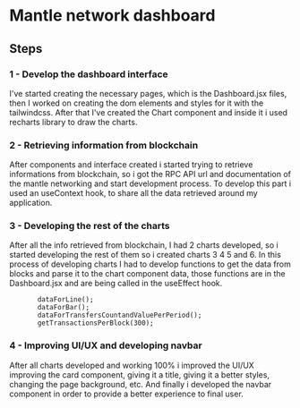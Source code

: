 # Mantle network dashboard

## Steps


### 1 - Develop the dashboard interface
I've started creating the necessary pages, which is the Dashboard.jsx files, then I worked on creating the dom elements and styles for it with the tailwindcss. After that I've created the Chart component and inside it i used recharts library to draw the charts.

### 2 - Retrieving information from blockchain
After components and interface created i started trying to retrieve informations from blockchain, so i got the RPC API url and documentation of the mantle networking and start development process. To develop this part i used an useContext hook, to share all the data retrieved around my application.

### 3 - Developing the rest of the charts
After all the info retrieved from blockchain, I had 2 charts developed, so i started developing the rest of them so i created charts 3 4 5 and 6. In this process of developing charts I had to develop functions to get the data from blocks and parse it to the chart component data, those functions are in the Dashboard.jsx and are being called in the useEffect hook.
```
       dataForLine();
       dataForBar();
       dataForTransfersCountandValuePerPeriod();
       getTransactionsPerBlock(300);
```

### 4 - Improving UI/UX and developing navbar
After all charts developed and working 100% i improved the UI/UX improving the card component, giving it a title, giving it a better styles, changing the page background, etc. And finally i developed the navbar component in order to provide a better experience to final user.